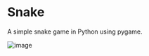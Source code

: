 # Snake
A simple snake game in Python using pygame.


![image](https://user-images.githubusercontent.com/32487903/133702158-55d56d52-79fb-4cff-9f83-7c57d4cf1d34.png)
 
